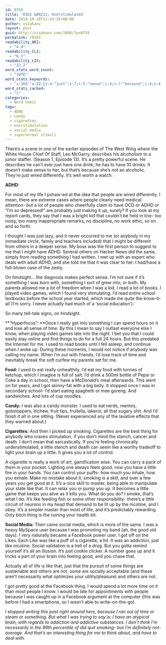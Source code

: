 ```yaml
---
id: 8758
title: '0161 &#8211; Overstimulated'
date: 2014-10-18T12:43:32+00:00
author: visakanv
layout: post
guid: http://visakanv.com/1000/?p=8758
permalink: /0161
readability_ARI:
  - "4.4"
readability_CLI:
  - "6.1"
readability_LIX:
  - "22.2"
word_stats_word_count:
  - "1076"
word_stats_keywords:
  - 's:360:"a:22:{s:4:"just";i:7;s:5:"sense";i:4;s:7:"because";i:4;s:4:"adhd";i:4;s:4:"life";i:3;s:6:"people";i:5;s:4:"mean";i:3;s:4:"full";i:3;s:4:"read";i:3;s:6:"school";i:4;s:4:"know";i:3;s:6:"really";i:3;s:4:"time";i:4;s:4:"used";i:3;s:7:"smoking";i:3;s:5:"thing";i:4;s:6:"little";i:5;s:4:"like";i:7;s:5:"brain";i:3;s:4:"good";i:5;s:6:"social";i:3;s:8:"facebook";i:3;}";'
word_stats_cached:
  - "1"
categories:
  - Word Vomit
tags:
  - ADHD
  - candy
  - cigarettes
  - overstimulation
  - social media
  - supernormal stimuli
---
```

There&#8217;s a scene in one of the earlier episodes of The West Wing where the White House Chief Of Staff, Leo McGarry, describes his alcoholism to a junior staffer. (Season 1, Episode 13). It&#8217;s a pretty powerful scene. He describes he can&#8217;t ever just have one drink; he has to have 10 drinks. It doesn&#8217;t make sense to her, but that&#8217;s because she&#8217;s not an alcoholic. They&#8217;re just wired differently. It&#8217;s well worth a watch:

<span class="embed-youtube" style="text-align:center; display: block;"></span>

**ADHD:**

For most of my life I pshaw-ed at the idea that people are wired differently. I mean, there are extreme cases where people clearly need medical attention- but a lot of people who cheerfully claim to have OCD or ADHD or &#8220;I&#8217;m so depressed!&#8221; are probably just making it up, surely? If you look at my report cards, they say that I was a bright kid that couldn&#8217;t be held in line- too noisy, too many inappropriate remarks, no discipline, no work ethic, so on and so forth.

I thought I was just lazy, and it never occurred to me (or anybody in my immediate circle, family and teachers included) that I might be different from others in a deeper sense. My boss was the first person to suggest to me that I might have ADHD. Several others on Hacker News did the same, simply from reading something I had written. I met up with an expert who deals with adult ADHD, and she told me that it was clear to her: I had/have a full-blown case of the zesty.

On hindsight&#8230; the diagnosis makes perfect sense. I&#8217;m not sure if it&#8217;s something I was born with, something I sort of grew into, or both. My parents allowed me a lot of freedom when I was a kid. I read a lot of books. I played video games, which I found very stimulating. I&#8217;d read entire school textbooks before the school year started, which made me quite the know-it-all (I&#8217;m sorry. I never actually had much of a &#8216;social education&#8217;).

So many tell-tale signs, on hindsight.

**&#8220;Hyperfocus&#8221;: **Once I really get into something I can spend hours on it and lose all sense of time. By this I mean to say I outlast everyone else I know, when playing video games late into the night. I bet you that I could easily stay online and find things to do for a full 24 hours. But this predated the Internet for me. I used to read books until I fell asleep, and continue when I woke up. During these moments, I would not notice if anybody was calling my name. When I&#8217;m out with friends, I&#8217;d lose track of time and inevitably break the soft curfew my parents set for me.

**Food:** I used to eat really unhealthily. I&#8217;d eat my food with tonnes of ketchup, which I imagine is full of salt. I&#8217;d drink a 500ml bottle of Pepsi or Coke a day in school, then have a McDonald&#8217;s meal afterwards. This went on for years, and I got skinny-fat with a big belly. It stopped once I was in secondary school- I&#8217;d start eating spaghetti or mee goreng. And sandwiches. And lots of cup noodles.

**Candy:** I was also a candy monster. I used to eat nerds, mentos, gobstoppers, hichew, fruit tips, fruitella, lakerol, all that sugary shit. And I&#8217;d finish it all in one sitting. (Never experienced any of the laxative effects that they warned about.)

**Cigarettes:** And then I picked up smoking. Cigarettes are the best thing for anybody who craves stimulation, if you don&#8217;t mind the stench, cancer and death. I don&#8217;t mean that sarcastically. If you&#8217;re feeling chronically understimulated, a little stench and death can seem like a worthy tradeoff to light your brain up a little. It gives you a lot of control.

A cigarette is really a work of art, gamification wise. You can carry a pack of them in your pocket. Lighting one always feels good, now you have a little fire in your hands. You can control your puffs- how much you inhale, how you exhale. Make no mistake about it, smoking is a skill, and over a few years you get good at it. It&#8217;s a nice skill to master, being able to manipulate your state like that. It can relax you or pump you up. It becomes a little game that keeps you alive as it kills you. What do you do? I smoke, that&#8217;s what I do. It&#8217;s like feeding fish or some other responsibility- there&#8217;s a little circuit of neurons in my head that demand to be lit up by the nicotine, and I obey. It&#8217;s a simpler master than most of life, and it&#8217;s predictably rewarding. Only bitch thing is the ruining your health bit.

**Social Media:** Then came social media, which is more of the same. I was a heavy MySpace user because I was promoting my band (ah, the good old days). I very naturally became a Facebook power user. I got off on the Likes. Each Like was like a puff of a cigarette, a hit. It was an addiction, just like nicotine. Social validation is a hell of a drug. But you gotta remind yourself it&#8217;s all an illusion. It&#8217;s just cookie clicker. A number goes up and it tricks a part of your brain into feeling good, and you chase that.
  
Actually all of life is like that, just that the pursuit of some things are sustainable and others are not, some are socially acceptable (and these aren&#8217;t necessarily what optimizes your utility/pleasure) and others are not.

I got pretty good at the Facebook thing. I would spend a lot more time on it than most people I know. I would be late for appointments with people because I was caught up in a Facebook argument at the computer (this was before I had a smartphone, so I wasn&#8217;t able to write-on-the-go).

_I stopped writing this post right around here, because I ran out of time or steam or something. But what I was trying to say is: I have an atypical brain, with regards to addiction and addictive substances. I don&#8217;t think I&#8217;m necessarily in the 99th percentile of did quit smoking- but I&#8217;m definitely not-average. And that&#8217;s an interesting thing for me to think about, and have to deal with._